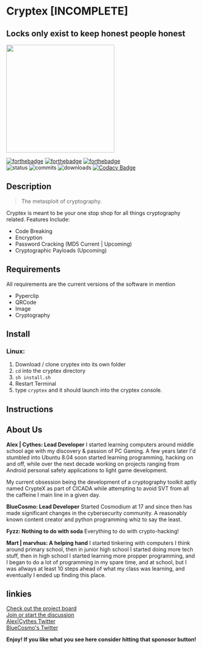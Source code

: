 # Cryptex [INCOMPLETE]
## Locks only exist to keep honest people honest 
<img src="https://github.com/AlexKollar/Cryptex/blob/gh-pages/Gallery/Lock.png" width="285"/></p>

[![forthebadge](https://forthebadge.com/images/badges/made-with-python.svg)](https://forthebadge.com) [![forthebadge](https://forthebadge.com/images/badges/built-with-love.svg)](https://forthebadge.com)  [![forthebadge](https://forthebadge.com/images/badges/powered-by-black-magic.svg)](https://forthebadge.com)  
![status](https://img.shields.io/pypi/status/st?logo=git&style=plastic)
![commits](https://img.shields.io/github/last-commit/CythesOut/Cryptex?logo=github)
![downloads](https://img.shields.io/github/downloads/CythesOut/Cryptex/total) [![Codacy Badge](https://app.codacy.com/project/badge/Grade/9666bf9839f94e47b28c786b426fa5e4)](https://www.codacy.com/gh/AlexKollar/Cryptex/dashboard?utm_source=github.com&amp;utm_medium=referral&amp;utm_content=AlexKollar/Cryptex&amp;utm_campaign=Badge_Grade)</p>

## Description
> The metasploit of cryptography.  

Cryptex is meant to be your one stop shop for all things cryptography related.
Features Include: 
- Code Breaking
- Encryption
- Password Cracking (MD5 Current | Upcoming)
- Cryptographic Payloads (Upcoming)

## Requirements
All requirements are the current versions of the software in mention
- Pyperclip
- QRCode
- Image
- Cryptography

## Install ##
### Linux: 
1. Download / clone cryptex into its own folder
2. ```cd``` into the cryptex directory
3. ```sh install.sh```
4. Restart Terminal 
5. type ```cryptex``` and it should launch into the cryptex console.

## Instructions

## About Us
**Alex | Cythes: Lead Developer**
I started learning computers around middle school age with my discovery & passion of PC Gaming.  A few years later I'd stumbled into Ubuntu 8.04 soon started learning programming, hacking on and off, while over the next decade working on projects ranging from Android personal safety applications to light game development.

My current obsession being the development of a cryptography toolkit aptly named CrypteX as part of CICADA while attempting to avoid SVT from all the caffeine I main line in a given day.

**BlueCosmo: Lead Developer**
Started Cosmodium at 17 and since then has made significant changes in the cybersecurity community.  A reasonably known content creator and python programming whiz to say the least.    
  
**Fyzz: Nothing to do with soda** Everything to do with crypto-hacking!  

**Mart | marvhus: A helping hand**
I started tinkering with computers I think around primary school, then in junior high school I started doing more tech stuff, then in high school I started learning more propper programming, and I began to do a lot of programming in my spare time, and at school, but I was allways at least 10 steps ahead of what my class was learning, and eventually I ended up finding this place.

## linkies ##
  [Check out the project board](https://github.com/CythesOut/Cryptex/projects/)  
  [Join or start the discussion](https://github.com/CythesOut/Cryptex/discussions)  
  [Alex|Cythes Twitter](https://twitter.com/CythesOut)  
  [BlueCosmo's Twitter](https://twitter.com/CosmodiumCS)

**Enjoy! If you like what you see here consider hitting that sponosor button!**
